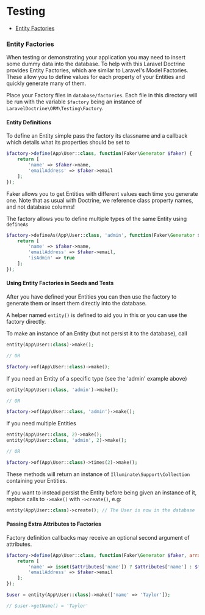 # Testing

- [Entity Factories](#entity-factories)

<a name="entity-factories"></a>
### Entity Factories

When testing or demonstrating your application you may need to insert some dummy data into the database. To help with
this Laravel Doctrine provides Entity Factories, which are similar to Laravel's Model Factories. These allow you
to define values for each property of your Entities and quickly generate many of them.

Place your Factory files in `database/factories`. Each file in this directory will be run with the variable `$factory`
being an instance of `LaravelDoctrine\ORM\Testing\Factory`.

#### Entity Definitions
 
To define an Entity simple pass the factory its classname and a callback which details what its properties should be set
to

```php
$factory->define(App\User::class, function(Faker\Generator $faker) {
    return [
        'name' => $faker->name,
        'emailAddress' => $faker->email
    ];
});
```

Faker allows you to get Entities with different values each time you generate one. Note that as usual with Doctrine,
we reference class property names, and not database columns!

The factory allows you to define multiple types of the same Entity using `defineAs`

```php
$factory->defineAs(App\User::class, 'admin', function(Faker\Generator $faker) {
    return [
        'name' => $faker->name,
        'emailAddress' => $faker->email,
        'isAdmin' => true
    ];
});
```

#### Using Entity Factories in Seeds and Tests

After you have defined your Entities you can then use the factory to generate them or insert them directly into the
database.

A helper named `entity()` is defined to aid you in this or you can use the factory directly.

To make an instance of an Entity (but not persist it to the database), call

```php
entity(App\User::class)->make();

// OR

$factory->of(App\User::class)->make();
```

If you need an Entity of a specific type (see the 'admin' example above)

```php
entity(App\User::class, 'admin')->make();

// OR

$factory->of(App\User::class, 'admin')->make();
```

If you need multiple Entities

```php
entity(App\User::class, 2)->make();
entity(App\User::class, 'admin', 2)->make();

// OR

$factory->of(App\User::class)->times(2)->make();
```

These methods will return an instance of `Illuminate\Support\Collection` containing your Entities.

If you want to instead persist the Entity before being given an instance of it, replace calls to `->make()` with `->create()`,
e.g:

```php
entity(App\User::class)->create(); // The User is now in the database
```

#### Passing Extra Attributes to Factories

Factory definition callbacks may receive an optional second argument of attributes.

```php
$factory->define(App\User::class, function(Faker\Generator $faker, array $attributes) {
    return [
        'name' => isset($attributes['name']) ? $attributes['name'] : $faker->name,
        'emailAddress' => $faker->email
    ];
});

$user = entity(App\User::class)->make(['name' => 'Taylor']);

// $user->getName() = 'Taylor'
```
